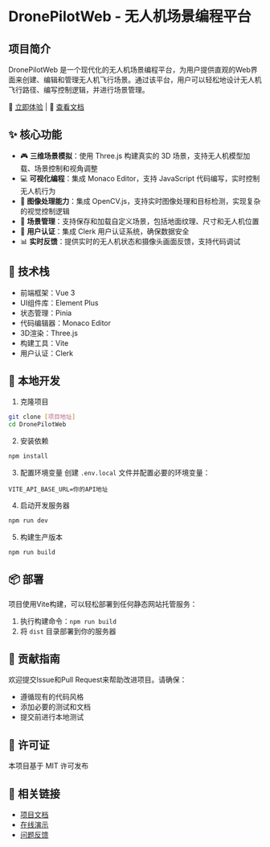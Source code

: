 # DronePilotWeb - 无人机场景编程平台

## 项目简介
DronePilotWeb 是一个现代化的无人机场景编程平台，为用户提供直观的Web界面来创建、编辑和管理无人机飞行场景。通过该平台，用户可以轻松地设计无人机飞行路径、编写控制逻辑，并进行场景管理。

🚀 [立即体验](https://dronepilot.ocetars.top/) | 📖 [查看文档](https://dpw-docs.ocetars.top/)

## ✨ 核心功能
- 🎮 **三维场景模拟**：使用 Three.js 构建真实的 3D 场景，支持无人机模型加载、场景控制和视角调整
- 💻 **可视化编程**：集成 Monaco Editor，支持 JavaScript 代码编写，实时控制无人机行为
- 📸 **图像处理能力**：集成 OpenCV.js，支持实时图像处理和目标检测，实现复杂的视觉控制逻辑
- 💾 **场景管理**：支持保存和加载自定义场景，包括地面纹理、尺寸和无人机位置
- 🔐 **用户认证**：集成 Clerk 用户认证系统，确保数据安全
- 📊 **实时反馈**：提供实时的无人机状态和摄像头画面反馈，支持代码调试

## 🚀 技术栈
- 前端框架：Vue 3
- UI组件库：Element Plus
- 状态管理：Pinia
- 代码编辑器：Monaco Editor
- 3D渲染：Three.js
- 构建工具：Vite
- 用户认证：Clerk

## 🔧 本地开发
1. 克隆项目
```bash
git clone [项目地址]
cd DronePilotWeb
```

2. 安装依赖
```bash
npm install
```

3. 配置环境变量
创建 `.env.local` 文件并配置必要的环境变量：
```
VITE_API_BASE_URL=你的API地址
```

4. 启动开发服务器
```bash
npm run dev
```

5. 构建生产版本
```bash
npm run build
```

## 📦 部署
项目使用Vite构建，可以轻松部署到任何静态网站托管服务：
1. 执行构建命令：`npm run build`
2. 将 `dist` 目录部署到你的服务器

## 🤝 贡献指南
欢迎提交Issue和Pull Request来帮助改进项目。请确保：
- 遵循现有的代码风格
- 添加必要的测试和文档
- 提交前进行本地测试

## 📄 许可证
本项目基于 MIT 许可发布

## 🔗 相关链接
- [项目文档](https://dpw-docs.ocetars.top/)
- [在线演示](https://dronepilot.ocetars.top/)
- [问题反馈](https://github.com/Ocetars/DronePilotWeb/issues)
